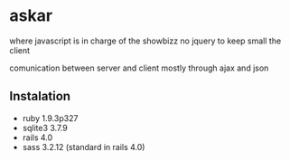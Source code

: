 askar
=========

where javascript is in charge of the showbizz
no jquery to keep small the client

comunication between server and client mostly through ajax and json

Instalation
-----------

* ruby 1.9.3p327
* sqlite3 3.7.9
* rails 4.0
* sass 3.2.12 (standard in rails 4.0)
